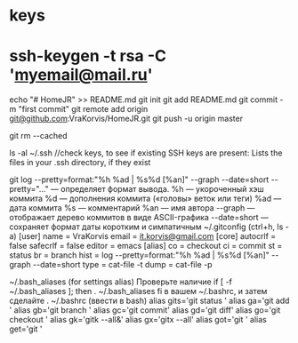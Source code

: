 # keys
# ssh-keygen -t rsa -C 'myemail@mail.ru'

echo "# HomeJR" >> README.md
git init 
git add README.md
git commit -m "first commit" 
git remote add origin git@github.com:VraKorvis/HomeJR.git
git push -u origin master

git rm --cached 

ls -al ~/.ssh //check keys, to see if existing SSH keys are present:
Lists the files in your .ssh directory, if they exist



git log --pretty=format:"%h %ad | %s%d [%an]" --graph --date=short
    --pretty="..." — определяет формат вывода.
    %h — укороченный хэш коммита
    %d — дополнения коммита («головы» веток или теги)
    %ad — дата коммита
    %s — комментарий
    %an — имя автора
    --graph — отображает дерево коммитов в виде ASCII-графика
    --date=short — сохраняет формат даты коротким и симпатичным
~/.gitconfig (ctrl+h, ls -a)
[user]
	name = VraKorvis
	email = it.korvis@gmail.com
[core]
	autocrlf = false
	safecrlf = false
	editor = emacs
[alias]
  co = checkout
  ci = commit
  st = status
  br = branch
  hist = log --pretty=format:\"%h %ad | %s%d [%an]\" --graph --date=short
  type = cat-file -t
  dump = cat-file -p

~/.bash_aliases (for settings alias)
Проверьте наличие
if [ -f ~/.bash_aliases ]; then
. ~/.bash_aliases
fi
в вашем ~/.bashrc, и затем сделайте
 . ~/.bashrc (ввести в bash)
 alias gits='git status '
 alias ga='git add '
 alias gb='git branch '
 alias gc='git commit'
 alias gd='git diff'
 alias go='git checkout '
 alias gk='gitk --all&'
 alias gx='gitx --all'
 alias got='git '
 alias get='git '


